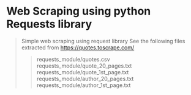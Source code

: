 # Web Scraping using python Requests library

> Simple web scraping using request library
> See the following files extracted from https://quotes.toscrape.com/
>> requests_module/quotes.csv <br>
>> requests_module/quote_20_pages.txt <br>
>> requests_module/quote_1st_page.txt <br>
>> requests_module/author_20_pages.txt <br>
>> requests_module/author_1st_page.txt <br>